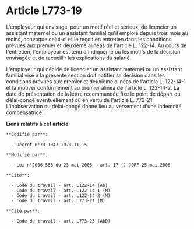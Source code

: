 # Article L773-19

L'employeur qui envisage, pour un motif réel et sérieux, de licencier un assistant maternel ou un assistant familial qu'il
emploie depuis trois mois au moins, convoque celui-ci et le reçoit en entretien dans les conditions prévues aux premier et
deuxième alinéas de l'article L. 122-14. Au cours de l'entretien, l'employeur est tenu d'indiquer le ou les motifs de la
décision envisagée et de recueillir les explications du salarié.

L'employeur qui décide de licencier un assistant maternel ou un assistant familial visé à la présente section doit notifier
sa décision dans les conditions prévues aux premier et deuxième alinéas de l'article L. 122-14-1 et la motiver conformément
au premier alinéa de l'article L. 122-14-2. La date de présentation de la lettre recommandée fixe le point de départ du
délai-congé éventuellement dû en vertu de l'article L. 773-21. L'inobservation du délai-congé donne lieu au versement d'une
indemnité compensatrice.

**Liens relatifs à cet article**

	**Codifié par**:

	  - Décret n°73-1047 1973-11-15

	**Modifié par**:

	  - Loi n°2006-586 du 23 mai 2006 - art. 17 () JORF 25 mai 2006

	**Cite**:

	  - Code du travail - art. L122-14 (Ab)
	  - Code du travail - art. L122-14-1 (M)
	  - Code du travail - art. L122-14-2 (M)
	  - Code du travail - art. L773-21 (M)

	**Cité par**:

	  - Code du travail - art. L773-23 (AbD)
